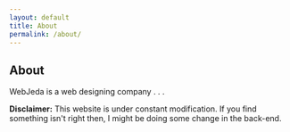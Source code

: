 ```yaml
---
layout: default
title: About
permalink: /about/
---
```


## About

WebJeda is a web designing company
.
.
.

**Disclaimer:** This website is under constant modification.
If you find something isn't right then,
I might be doing some change in the back-end.